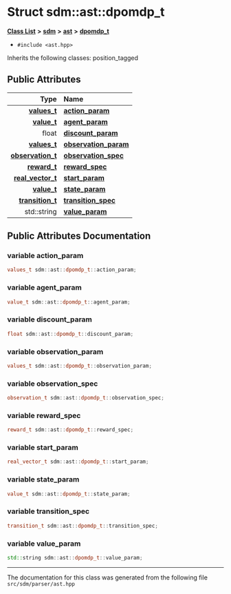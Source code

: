 
<NavBar active_item_id="2"/>

# Struct sdm::ast::dpomdp\_t


[**Class List**](annotated.md) **>** [**sdm**](namespacesdm.md) **>** [**ast**](namespacesdm_1_1ast.md) **>** [**dpomdp\_t**](structsdm_1_1ast_1_1dpomdp__t.md)





* `#include <ast.hpp>`



Inherits the following classes: position_tagged










## Public Attributes

| Type | Name |
| ---: | :--- |
|  [**values\_t**](structsdm_1_1ast_1_1values__t.md) | [**action\_param**](structsdm_1_1ast_1_1dpomdp__t.md#variable-action-param)  <br> |
|  [**value\_t**](structsdm_1_1ast_1_1value__t.md) | [**agent\_param**](structsdm_1_1ast_1_1dpomdp__t.md#variable-agent-param)  <br> |
|  float | [**discount\_param**](structsdm_1_1ast_1_1dpomdp__t.md#variable-discount-param)  <br> |
|  [**values\_t**](structsdm_1_1ast_1_1values__t.md) | [**observation\_param**](structsdm_1_1ast_1_1dpomdp__t.md#variable-observation-param)  <br> |
|  [**observation\_t**](namespacesdm_1_1ast.md#typedef-observation-t) | [**observation\_spec**](structsdm_1_1ast_1_1dpomdp__t.md#variable-observation-spec)  <br> |
|  [**reward\_t**](namespacesdm_1_1ast.md#typedef-reward-t) | [**reward\_spec**](structsdm_1_1ast_1_1dpomdp__t.md#variable-reward-spec)  <br> |
|  [**real\_vector\_t**](structsdm_1_1ast_1_1real__vector__t.md) | [**start\_param**](structsdm_1_1ast_1_1dpomdp__t.md#variable-start-param)  <br> |
|  [**value\_t**](structsdm_1_1ast_1_1value__t.md) | [**state\_param**](structsdm_1_1ast_1_1dpomdp__t.md#variable-state-param)  <br> |
|  [**transition\_t**](namespacesdm_1_1ast.md#typedef-transition-t) | [**transition\_spec**](structsdm_1_1ast_1_1dpomdp__t.md#variable-transition-spec)  <br> |
|  std::string | [**value\_param**](structsdm_1_1ast_1_1dpomdp__t.md#variable-value-param)  <br> |










## Public Attributes Documentation


### variable action\_param 


```cpp
values_t sdm::ast::dpomdp_t::action_param;
```



### variable agent\_param 


```cpp
value_t sdm::ast::dpomdp_t::agent_param;
```



### variable discount\_param 


```cpp
float sdm::ast::dpomdp_t::discount_param;
```



### variable observation\_param 


```cpp
values_t sdm::ast::dpomdp_t::observation_param;
```



### variable observation\_spec 


```cpp
observation_t sdm::ast::dpomdp_t::observation_spec;
```



### variable reward\_spec 


```cpp
reward_t sdm::ast::dpomdp_t::reward_spec;
```



### variable start\_param 


```cpp
real_vector_t sdm::ast::dpomdp_t::start_param;
```



### variable state\_param 


```cpp
value_t sdm::ast::dpomdp_t::state_param;
```



### variable transition\_spec 


```cpp
transition_t sdm::ast::dpomdp_t::transition_spec;
```



### variable value\_param 


```cpp
std::string sdm::ast::dpomdp_t::value_param;
```



------------------------------
The documentation for this class was generated from the following file `src/sdm/parser/ast.hpp`
